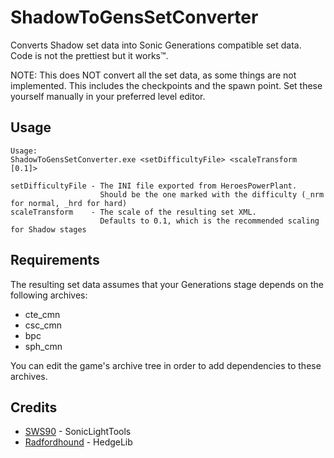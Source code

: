 # ShadowToGensSetConverter
Converts Shadow set data into Sonic Generations compatible set data. Code is not the prettiest but it works:tm:.

NOTE: This does NOT convert all the set data, as some things are not implemented. This includes the checkpoints and the spawn point. Set these yourself manually in your preferred level editor.

## Usage
```
Usage:
ShadowToGensSetConverter.exe <setDifficultyFile> <scaleTransform [0.1]>

setDifficultyFile - The INI file exported from HeroesPowerPlant. 
                    Should be the one marked with the difficulty (_nrm for normal, _hrd for hard)
scaleTransform    - The scale of the resulting set XML. 
                    Defaults to 0.1, which is the recommended scaling for Shadow stages
```

## Requirements
The resulting set data assumes that your Generations stage depends on the following archives:

- cte_cmn
- csc_cmn
- bpc
- sph_cmn

You can edit the game's archive tree in order to add dependencies to these archives.

## Credits

- [SWS90](https://github.com/SWS90) - SonicLightTools
- [Radfordhound](https://github.com/Radfordhound) - HedgeLib